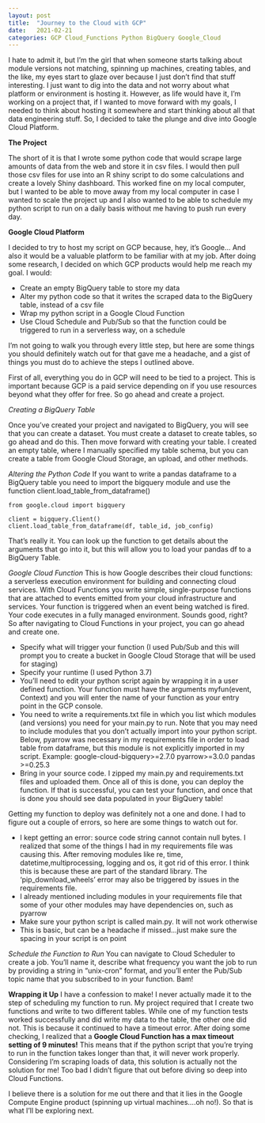 ```yaml
---
layout: post
title:  "Journey to the Cloud with GCP"
date:   2021-02-21
categories: GCP Cloud_Functions Python BigQuery Google_Cloud
---
```


I hate to admit it, but I’m the girl that when someone starts talking about module versions not matching, spinning up machines, creating tables, and the like, my eyes start to glaze over because I just don’t find that stuff interesting. I just want to dig into the data and not worry about what platform or environment is hosting it. However, as life would have it, I’m working on a project that, if I wanted to move forward with my goals, I needed to think about hosting it somewhere and start thinking about all that data engineering stuff. So, I decided to take the plunge and dive into Google Cloud Platform.

**The Project**  

The short of it is that I wrote some python code that would scrape large amounts of data from the web and store it in csv files. I would then pull those csv files for use into an R shiny script to do some calculations and create a lovely Shiny dashboard. This worked fine on my local computer, but I wanted to be able to move away from my local computer in case I wanted to scale the project up and I also wanted to be able to schedule my python script to run on a daily basis without me having to push run every day.


**Google Cloud Platform**

I decided to try to host my script on GCP because, hey, it’s Google… And also it would be a valuable platform to be familiar with at my job. After doing some research, I decided on which GCP products would help me reach my goal. I would:
   * Create an empty BigQuery table to store my data
   * Alter my python code so that it writes the scraped data to the BigQuery table, instead of a csv file
   * Wrap my python script in a Google Cloud Function
   * Use Cloud Schedule and Pub/Sub so that the function could be triggered to run in a serverless way, on a schedule

I’m not going to walk you through every little step, but here are some things you should definitely watch out for that gave me a headache, and a gist of things you must do to achieve the steps I outlined above. 

First of all, everything you do in GCP will need to be tied to a project. This is important because GCP is a paid service depending on if you use resources beyond what they offer for free. So go ahead and create a project.


*Creating a BigQuery Table*

Once you’ve created your project and navigated to BigQuery, you will see that you can create a dataset. You must create a dataset to create tables, so go ahead and do this. Then move forward with creating your table. I created an empty table, where I manually specified my table schema, but you can create a table from Google Cloud Storage, an upload, and other methods.

*Altering the Python Code*
If you want to write a pandas dataframe to a BigQuery table you need to import the bigquery module and use the function client.load_table_from_dataframe()

    from google.cloud import bigquery

    client = bigquery.Client()
    client.load_table_from_dataframe(df, table_id, job_config)

That’s really it. You can look up the function to get details about the arguments that go into it, but this will allow you to load your pandas df to a BigQuery Table.


*Google Cloud Function*
This is how Google describes their cloud functions: a serverless execution environment for building and connecting cloud services. With Cloud Functions you write simple, single-purpose functions that are attached to events emitted from your cloud infrastructure and services. Your function is triggered when an event being watched is fired. Your code executes in a fully managed environment. Sounds good, right? So after navigating to Cloud Functions in your project, you can go ahead and create one.
* Specify what will trigger your function (I used Pub/Sub and this will prompt you to create a bucket in Google Cloud Storage that will be used for staging)
* Specify your runtime (I used Python 3.7)
* You’ll need to edit your python script again by wrapping it in a user defined function. Your function must have the arguments myfun(event, Context) and you will enter the name of your function as your entry point in the GCP console.
* You need to write a requirements.txt file in which you list which modules (and versions) you need for your main.py to run. Note that you may need to include modules that you don’t actually import into your python script. Below, pyarrow was necessary in my requirements file in order to load table from dataframe, but this module is not explicitly imported in my script. Example:
google-cloud-bigquery>=2.7.0
pyarrow>=3.0.0
pandas >=0.25.3
* Bring in your source code. I zipped my main.py and requirements.txt files and uploaded them.
Once all of this is done, you can deploy the function. If that is successful, you can test your function, and once that is done you should see data populated in your BigQuery table!

Getting my function to deploy was definitely not a one and done. I had to figure out a couple of errors, so here are some things to watch out for.
* I kept getting an error: source code string cannot contain null bytes. I realized that some of the things I had in my requirements file was causing this. After removing modules like re, time, datetime,multiprocessing, logging and os, it got rid of this error. I think this is because these are part of the standard library. The ‘pip_download_wheels’ error may also be triggered by issues in the requirements file.
* I already mentioned including modules in your requirements file that some of your other modules may have dependencies on, such as pyarrow
* Make sure your python script is called main.py. It will not work otherwise
* This is basic, but can be a headache if missed…just make sure the spacing in your script is on point

*Schedule the Function to Run*
You can navigate to Cloud Scheduler to create a job. You’ll name it, describe what frequency you want the job to run by providing a string in “unix-cron”  format, and you’ll enter the Pub/Sub topic name that you subscribed to in your function. Bam!

**Wrapping it Up**
I have a confession to make! I never actually made it to the step of scheduling my function to run. My project required that I create two functions and write to two different tables. While one of my function tests worked successfully and did write my data to the table, the other one did not. This is because it continued to have a timeout error. After doing some checking, I realized that a **Google Cloud Function has a max timeout setting of 9 minutes!** This means that if the python script that you’re trying to run in the function takes longer than that, it will never work properly. Considering I’m scraping loads of data, this solution is actually not the solution for me! Too bad I didn’t figure that out before diving so deep into Cloud Functions.

I believe there is a solution for me out there and that it lies in the Google Compute Engine product (spinning up virtual machines….oh no!). So that is what I’ll be exploring next.



